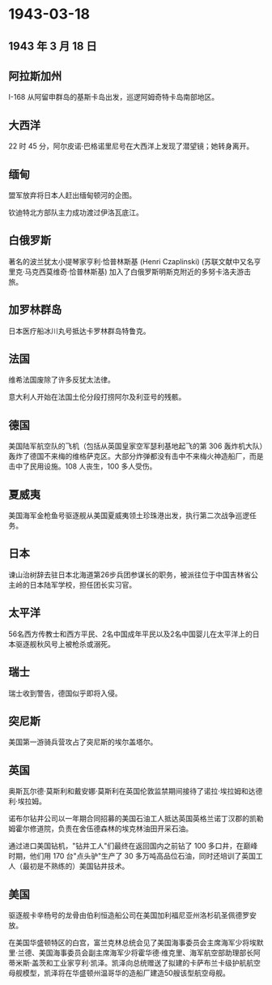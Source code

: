 # 1943-03-18

## 1943 年 3 月 18 日

## 阿拉斯加州

I-168 从阿留申群岛的基斯卡岛出发，巡逻阿姆奇特卡岛南部地区。

## 大西洋

22 时 45 分，阿尔皮诺·巴格诺里尼号在大西洋上发现了潜望镜；她转身离开。

## 缅甸

盟军放弃将日本人赶出缅甸顿河的企图。

钦迪特北方部队主力成功渡过伊洛瓦底江。

## 白俄罗斯

著名的波兰犹太小提琴家亨利·恰普林斯基 (Henri Czaplinski)
(苏联文献中又名亨里克·马克西莫维奇·恰普林斯基)
加入了白俄罗斯明斯克附近的多努卡洛夫游击旅。

## 加罗林群岛

日本医疗船冰川丸号抵达卡罗林群岛特鲁克。

## 法国

维希法国废除了许多反犹太法律。

意大利人开始在法国土伦分段打捞阿尔及利亚号的残骸。

## 德国

美国陆军航空队的飞机（包括从英国皇家空军瑟利基地起飞的第 306
轰炸机大队）轰炸了德国不来梅的维格萨克区。大部分炸弹都没有击中不来梅火神造船厂，而是击中了民用设施。108
人丧生，100 多人受伤。

## 夏威夷

美国海军金枪鱼号驱逐舰从美国夏威夷领土珍珠港出发，执行第二次战争巡逻任务。

## 日本

谏山治树辞去驻日本北海道第26步兵团参谋长的职务，被派往位于中国吉林省公主岭的日本陆军学校，担任团长实习官。

## 太平洋

56名西方传教士和西方平民、2名中国成年平民以及2名中国婴儿在太平洋上的日本驱逐舰秋风号上被枪杀或溺死。

## 瑞士

瑞士收到警告，德国似乎即将入侵。

## 突尼斯

美国第一游骑兵营攻占了突尼斯的埃尔盖塔尔。

## 英国

奥斯瓦尔德·莫斯利和戴安娜·莫斯利在英国伦敦监禁期间接待了诺拉·埃拉姆和达德利·埃拉姆。

诺布尔钻井公司以一年期合同招募的美国石油工人抵达英国英格兰诺丁汉郡的凯勒姆霍尔修道院，负责在舍伍德森林的埃克林油田开采石油。

通过进口美国钻机，"钻井工人"们最终在返回国内之前钻了 100
多口井，在巅峰时期，他们用 170 台"点头驴"生产了 30
多万吨高品位石油，同时还培训了英国工人（最初是不熟练的）美国钻井技术。

## 美国

驱逐舰卡辛杨号的龙骨由伯利恒造船公司在美国加利福尼亚州洛杉矶圣佩德罗安放。

在美国华盛顿特区的白宫，富兰克林总统会见了美国海事委员会主席海军少将埃默里·兰德、美国海事委员会副主席海军少将霍华德·维克里、海军航空部助理部长阿蒂米斯·盖茨和工业家亨利·凯泽。凯泽向总统赠送了拟建的卡萨布兰卡级护航航空母舰模型，凯泽将在华盛顿州温哥华的造船厂建造50艘该型航空母舰。

